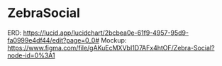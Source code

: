 # ZebraSocial

ERD: https://lucid.app/lucidchart/2bcbea0e-61f9-4957-95d9-fa0999e4df44/edit?page=0_0#
Mockup: https://www.figma.com/file/gAKuEcMXVbI1D7AFx4htOF/Zebra-Social?node-id=0%3A1
